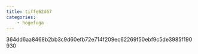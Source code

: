 ```yaml
---
title: tiffe62d67
categories:
    - hogefuga
---
```

364dd6aa8468b2bb3c9d60efb72e714f209ec62269f50ebf9c5de3985f190930
